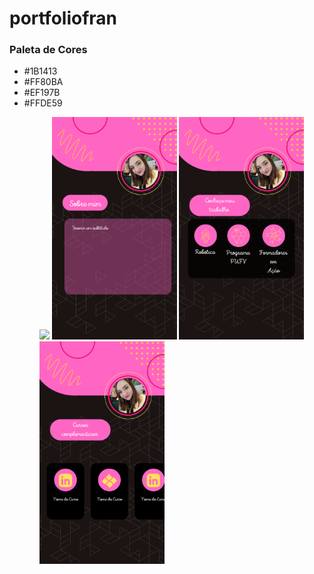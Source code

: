 # portfoliofran



<h3>Paleta de Cores</h3>

<ul>
<li>#1B1413</li>
<li>#FF80BA</li>
<li>#EF197B</li>
<li>#FFDE59</li>
<ul>

 <img  style= width:200px heigth:200px src="https://raw.githubusercontent.com/FranPastori/portfoliofran/main/Inserir%20um%20t%C3%ADtulo.png">
 
  <img  style= width:200px heigth:200px src="https://raw.githubusercontent.com/FranPastori/portfoliofran/main/1.png">
 
 
  <img  style= width:200px heigth:200px src="https://raw.githubusercontent.com/FranPastori/portfoliofran/main/2.png">
 
 
  <img  style= width:200px heigth:200px src="https://raw.githubusercontent.com/FranPastori/portfoliofran/main/3.png">
  
  
